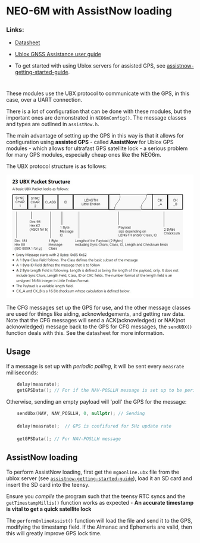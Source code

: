 # NEO-6M with AssistNow loading

### Links:
- [Datasheet](https://content.u-blox.com/sites/default/files/products/documents/u-blox6_ReceiverDescrProtSpec_%28GPS.G6-SW-10018%29_Public.pdf)

- [Ublox GNSS Assistance user guide](https://content.u-blox.com/sites/default/files/products/documents/MultiGNSS-Assistance_UserGuide_%28UBX-13004360%29.pdf)

- To get started with using Ublox servers for assisted GPS, see [assistnow-getting-started-guide](https://developer.thingstream.io/guides/location-services/assistnow-getting-started-guide).

#

These modules use the UBX protocol to communicate with the GPS, in this case, over a UART connection.

There is a lot of configuration that can be done with these modules, but the important ones are demonstrated in `NEO6mConfig()`. The message classes and types are outlined in `assistNow.h`.

The main advantage of setting up the GPS in this way is that it allows for configuration using **assisted GPS** - called **AssistNow** for Ublox GPS modules - which allows for ultrafast GPS satellite lock - a serious problem for many GPS modules, especially cheap ones like the NEO6m.

The UBX protocol structure is as follows:

<img src="https://github.com/robosam2003/UKSEDS_Daedalus/blob/main/code/NEO6mWithAssistNow/resources/uxbPacketStructure.jpg">



The CFG messages set up the GPS for use, and the other message classes are used for things like aiding, acknowledgements, and getting raw data. Note that the CFG messages will send a ACK(acknowledged) or NAK(not acknowledged) message back to the GPS for CFG messages, the `sendUBX()` function deals with this. See the datasheet for more information.


## Usage

If a message is set up with *periodic polling*, it will be sent every `measrate` milliseconds:
```cpp
    delay(measrate);
    getGPSData(); // For if the NAV-POSLLH message is set up to be periodic
```

Otherwise, sending an empty payload will 'poll' the GPS for the message:
```cpp
    sendUbx(NAV, NAV_POSLLH, 0, nullptr); // Sending

    delay(measrate);  // GPS is confifured for 5Hz update rate
    
    getGPSData(); // For NAV-POSLLH message
```

## AssistNow loading
To perform AssistNow loading, first get the `mgaonline.ubx` file from the ublox server (see [`assistnow-getting-started-guide`](https://developer.thingstream.io/guides/location-services/assistnow-getting-started-guide)), load it an SD card and insert the SD card into the teensy.

Ensure you *compile* the program such that the teensy RTC syncs and the `getTimestampMillis()` function works as expected - **An accurate timestamp is vital to get a quick satellite lock**

The `performOnlineAssist()` function will load the file and send it to the GPS, modifying the timestamp field. If the Almanac and Ephemeris are valid, then this will greatly improve GPS lock time.
